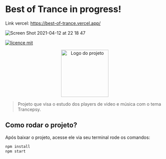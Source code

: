 # Best of Trance in progress!

Link vercel: https://best-of-trance.vercel.app/

![Screen Shot 2021-04-12 at 22 18 47](https://user-images.githubusercontent.com/40405334/114482504-10fc9b00-9bdd-11eb-8abd-a0cf19d06593.png)


[![licence mit](https://img.shields.io/badge/licence-MIT-blue.svg)](https://github.com/imersao-alura/aluraflix/blob/master/LICENSE)

<p align="center">
  <img alt="Logo do projeto" width="150px" src="https://www.alura.com.br/assets/img/imersoes/react/imersao-react-logo.1594044142.svg" />
</p>

> Projeto que visa o estudo dos players de video e música com o tema Trancepsy.


## Como rodar o projeto?

Após baixar o projeto, acesse ele via seu terminal rode os comandos:

```sh
npm install
npm start
```
